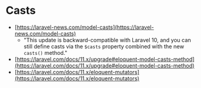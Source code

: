 # Casts
- [https://laravel-news.com/model-casts](https://laravel-news.com/model-casts)
  - "This update is backward-compatible with Laravel 10, and you can still define casts via the `$casts` property combined with the new `casts()` method."
- [https://laravel.com/docs/11.x/upgrade#eloquent-model-casts-method](https://laravel.com/docs/11.x/upgrade#eloquent-model-casts-method)
- [https://laravel.com/docs/11.x/eloquent-mutators](https://laravel.com/docs/11.x/eloquent-mutators)
